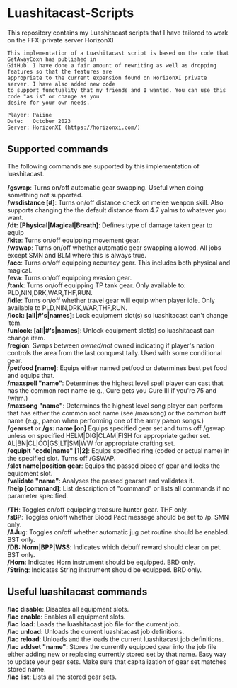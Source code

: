 # Luashitacast-Scripts
This repository contains my Luashitacast scripts that I have tailored to work on the FFXI private server HorizonXI

	This implementation of a Luashitacast script is based on the code that GetAwayCoxn has published in
	GitHub. I have done a fair amount of rewriting as well as dropping features so that the features are 
 	appropriate to the current expansion found on HorizonXI private server. I have also added new code 
  	to support functuality that my friends and I wanted. You can use this code "as is" or change as you 
   	desire for your own needs.
	
	Player: Paiine
	Date:   October 2023
	Server: HorizonXI (https://horizonxi.com/)

## Supported commands

The following commands are supported by this implementation of luashitacast.

**/gswap**: Turns on/off automatic gear swapping. Useful when doing something not supported.  
**/wsdistance [#]**: Turns on/off distance check on melee weapon skill. Also supports changing the
the default distance from 4.7 yalms to whatever you want.  
**/dt: [Physical|Magical|Breath]**: Defines type of damage taken gear to equip  
**/kite**: Turns on/off equipping movement gear.  
**/wswap**: Turns on/off whether automatic gear swapping allowed. All jobs except SMN and BLM
where this is always true.  
**/acc**: Turns on/off equipping accuracy gear. This includes both physical and magical.  
**/eva**: Turns on/off equipping evasion gear.  
**/tank**: Turns on/off equipping TP tank gear. Only available to: PLD,NIN,DRK,WAR,THF,RUN.  
**/idle**: Turns on/off whether travel gear will equip when player idle. Only available 
to PLD,NIN,DRK,WAR,THF,RUN.  
**/lock: [all|#'s|names]**: Lock equipment slot(s) so luashitacast can't change item.  
**/unlock: [all|#'s|names]**: Unlock equipment slot(s) so luashitacast can change item.  
**/region**: Swaps between *owned/not* owned indicating if player's nation controls the
area from the last conquest tally. Used with some conditional gear.  
**/petfood [name]**: Equips either named petfood or determines best pet food and equips that.  
**/maxspell "name"**: Determines the highest level spell player can cast that has the common root
name (e.g., Cure gets you Cure III if you're 75 and /whm.)  
**/maxsong "name"**: Determines the highest level song player can perform that has either the
common root name (see /maxsong) or the common buff name (e.g., paeon when
performing one of the army paeon songs.)  
**/gearset** or **/gs: name [on]** Equips specified gear set and turns off /gswap unless on specified 
    HELM|DIG|CLAM|FISH for appropriate gather set.  
    AL|BN|CL|CO|GS|LT|SM|WW for appropriate crafting set.  
**/equipit "code|name" [1|2]**: Equips specified ring (coded or actual name) in the specified slot.
Turns off /GSWAP.  
**/slot name|position gear**: Equips the passed piece of gear and locks the equipment slot.  
**/validate "name"**: Analyses the passed gearset and validates it.  
**/help [command]**: List description of "command" or lists all commands if no parameter specified.  

**/TH**: Toggles on/off equipping treasure hunter gear. THF only.  
**/sBP**: Toggles on/off whether Blood Pact message should be set to /p. SMN only.  
**/AJug**: Toggles on/off whether automatic jug pet routine should be enabled. BST only.  
**/DB: Norm|BPP|WSS**: Indicates which debuff reward should clear on pet. BST only.  
**/Horn**: Indicates Horn instrument should be equipped. BRD only.  
**/String**: Indicates String instrument should be equipped. BRD only.  

## Useful luashitacast commands

**/lac disable**: Disables all equipment slots.  
**/lac enable**: Enables all equipment slots.  
**/lac load**: Loads the luashitacast job file for the current job.  
**/lac unload**: Unloads the current luashitacast job definitions.  
**/lac reload**: Unloads and the loads the current luashitacast job definitions.  
**/lac addset "name"**: Stores the currently equipped gear into the job file either adding new or
replacing currently stored set by that name. Easy way to update your gear
sets. Make sure that capitalization of gear set matches stored name.  
**/lac list**: Lists all the stored gear sets.  

